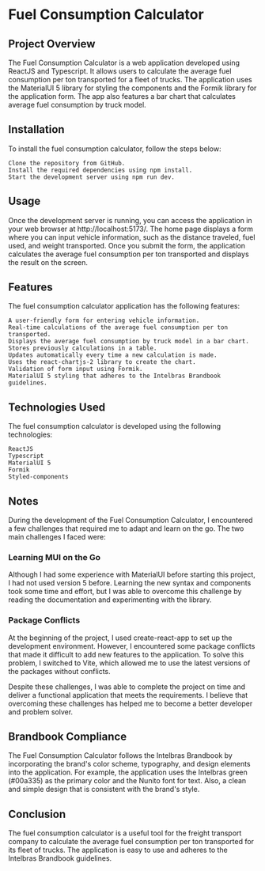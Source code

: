 # Fuel Consumption Calculator

## Project Overview

The Fuel Consumption Calculator is a web application developed using ReactJS and Typescript. It allows users to calculate the average fuel consumption per ton transported for a fleet of trucks. The application uses the MaterialUI 5 library for styling the components and the Formik library for the application form. The app also features a bar chart that calculates average fuel consumption by truck model.

## Installation

To install the fuel consumption calculator, follow the steps below:

    Clone the repository from GitHub.
    Install the required dependencies using npm install.
    Start the development server using npm run dev.

## Usage

Once the development server is running, you can access the application in your web browser at http://localhost:5173/. The home page displays a form where you can input vehicle information, such as the distance traveled, fuel used, and weight transported. Once you submit the form, the application calculates the average fuel consumption per ton transported and displays the result on the screen.

## Features

The fuel consumption calculator application has the following features:

    A user-friendly form for entering vehicle information.
    Real-time calculations of the average fuel consumption per ton transported.
    Displays the average fuel consumption by truck model in a bar chart.
    Stores previously calculations in a table.
    Updates automatically every time a new calculation is made.
    Uses the react-chartjs-2 library to create the chart.
    Validation of form input using Formik.
    MaterialUI 5 styling that adheres to the Intelbras Brandbook guidelines.

## Technologies Used

The fuel consumption calculator is developed using the following technologies:

    ReactJS
    Typescript
    MaterialUI 5
    Formik
    Styled-components

## Notes

During the development of the Fuel Consumption Calculator, I encountered a few challenges that required me to adapt and learn on the go. The two main challenges I faced were:

### Learning MUI on the Go

Although I had some experience with MaterialUI before starting this project, I had not used version 5 before. Learning the new syntax and components took some time and effort, but I was able to overcome this challenge by reading the documentation and experimenting with the library.

### Package Conflicts

At the beginning of the project, I used create-react-app to set up the development environment. However, I encountered some package conflicts that made it difficult to add new features to the application. To solve this problem, I switched to Vite, which allowed me to use the latest versions of the packages without conflicts.

Despite these challenges, I was able to complete the project on time and deliver a functional application that meets the requirements. I believe that overcoming these challenges has helped me to become a better developer and problem solver.

## Brandbook Compliance

The Fuel Consumption Calculator follows the Intelbras Brandbook by incorporating the brand's color scheme, typography, and design elements into the application. For example, the application uses the Intelbras green (#00a335) as the primary color and the Nunito font for text. Also, a clean and simple design that is consistent with the brand's style.

## Conclusion

The fuel consumption calculator is a useful tool for the freight transport company to calculate the average fuel consumption per ton transported for its fleet of trucks. The application is easy to use and adheres to the Intelbras Brandbook guidelines.
